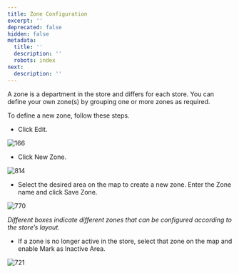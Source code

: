 ```yaml
---
title: Zone Configuration
excerpt: ''
deprecated: false
hidden: false
metadata:
  title: ''
  description: ''
  robots: index
next:
  description: ''
---
```

A zone is a department in the store and differs for each store. You can define your own zone(s) by grouping one or more zones as required.

To define a new zone, follow these steps.

* Click Edit. 

![166](https://files.readme.io/4cd448f-edit.png "edit.png")

* Click New Zone. 

![814](https://files.readme.io/007de11-zone.png "zone.png")

* Select the desired area on the map to create a new zone. Enter the Zone name and click Save Zone. 

![770](https://files.readme.io/74e654f-save_zone.png "save zone.png")

*Different boxes indicate different zones that can be configured according to the store’s layout.*

* If a zone is no longer active in the store, select that zone on the map and enable Mark as Inactive Area. 

![721](https://files.readme.io/e9fc05d-area.png "area.png")
